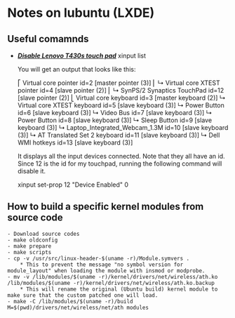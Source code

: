 # Notes on lubuntu (LXDE) #

## Useful comamnds ##
- [***Disable Lenovo T430s touch pad***](http://askubuntu.com/questions/65951/how-to-disable-the-touchpad)
	xinput list

	You will get an output that looks like this:

	⎡ Virtual core pointer                          id=2    [master pointer  (3)]
	⎜   ↳ Virtual core XTEST pointer                id=4    [slave  pointer  (2)]
	⎜   ↳ SynPS/2 Synaptics TouchPad                id=12   [slave  pointer  (2)]
	⎣ Virtual core keyboard                         id=3    [master keyboard (2)]
    		↳ Virtual core XTEST keyboard               id=5    [slave  keyboard (3)]
    		↳ Power Button                              id=6    [slave  keyboard (3)]
    		↳ Video Bus                                 id=7    [slave  keyboard (3)]
    		↳ Power Button                              id=8    [slave  keyboard (3)]
    		↳ Sleep Button                              id=9    [slave  keyboard (3)]
    		↳ Laptop_Integrated_Webcam_1.3M             id=10   [slave  keyboard (3)]
    		↳ AT Translated Set 2 keyboard              id=11   [slave  keyboard (3)]
    		↳ Dell WMI hotkeys                          id=13   [slave  keyboard (3)]

	It displays all the input devices connected. Note that they all have an id. Since 12 is the id for my touchpad, running the following command will disable it.

	xinput set-prop 12 "Device Enabled" 0


## How to build a specific kernel modules from source code ##
    - Download source codes
    - make oldconfig
    - make prepare
    - make scripts
    - cp -v /usr/src/linux-header-$(uname -r)/Module.symvers .
        * This to prevent the message "no symbol version for module_layout" when loading the module with insmod or modprobe.
    - mv -v /lib/modules/$(uname -r)/kernel/drivers/net/wireless/ath.ko /lib/modules/$(uname -r)/kernel/drivers/net/wireless/ath.ko.backup
        * This will rename the original (Ubuntu build) kernel module to make sure that the custom patched one will load.
    - make -C /lib/modules/$(uname -r)/build M=$(pwd)/drivers/net/wireless/net/ath modules

